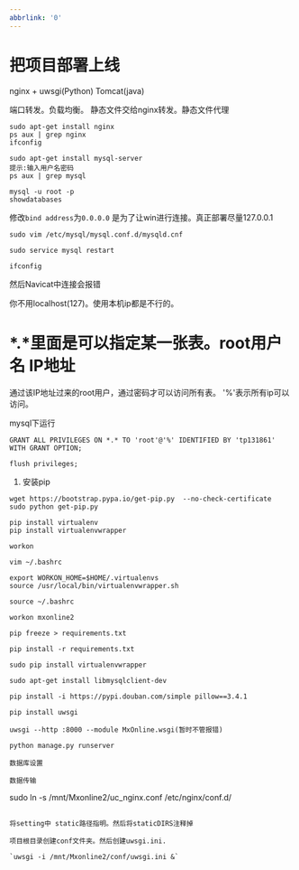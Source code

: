 ```yaml
---
abbrlink: '0'
---
```

# 把项目部署上线 

nginx + uwsgi(Python) Tomcat(java)

端口转发。负载均衡。
静态文件交给nginx转发。静态文件代理

```
sudo apt-get install nginx
ps aux | grep nginx
ifconfig
```

```
sudo apt-get install mysql-server
提示:输入用户名密码
ps aux | grep mysql
```

```
mysql -u root -p
showdatabases
```

修改`bind address`为`0.0.0.0` 是为了让win进行连接。真正部署尽量127.0.0.1

```
sudo vim /etc/mysql/mysql.conf.d/mysqld.cnf

sudo service mysql restart

ifconfig
```
 
然后Navicat中连接会报错

你不用localhost(127)。使用本机ip都是不行的。

# *.*里面是可以指定某一张表。root用户名 IP地址
通过该IP地址过来的root用户，通过密码才可以访问所有表。
'%'表示所有ip可以访问。

mysql下运行

```
GRANT ALL PRIVILEGES ON *.* TO 'root'@'%' IDENTIFIED BY 'tp131861' WITH GRANT OPTION;

flush privileges;
```
1. 安装pip

```
wget https://bootstrap.pypa.io/get-pip.py  --no-check-certificate
sudo python get-pip.py
```

```
pip install virtualenv
pip install virtualenvwrapper

workon

vim ~/.bashrc

export WORKON_HOME=$HOME/.virtualenvs
source /usr/local/bin/virtualenvwrapper.sh

source ~/.bashrc

workon mxonline2

pip freeze > requirements.txt

pip install -r requirements.txt

sudo pip install virtualenvwrapper

sudo apt-get install libmysqlclient-dev

pip install -i https://pypi.douban.com/simple pillow==3.4.1

pip install uwsgi

uwsgi --http :8000 --module MxOnline.wsgi(暂时不管报错)

python manage.py runserver

数据库设置

数据传输

```
sudo ln -s /mnt/Mxonline2/uc_nginx.conf /etc/nginx/conf.d/

```

将setting中 static路径指明。然后将staticDIRS注释掉

项目根目录创建conf文件夹。然后创建uwsgi.ini.

`uwsgi -i /mnt/Mxonline2/conf/uwsgi.ini &`